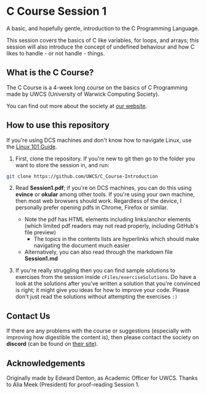 # C Course Session 1 

A basic, and hopefully gentle, introduction to the C Programming Language.

This session covers the basics of C like variables, for loops, and arrays; this session will also introduce the concept of undefined behaviour and how C likes to handle - or not handle - things. 

## What is the C Course?

The C Course is a 4-week long course on the basics of C Programming made by UWCS (University of Warwick Computing Society).

You can find out more about the society at [our website](https://uwcs.co.uk). 

## How to use this repository

If you're using DCS machines and don't know how to navigate Linux, use the [Linux 101 Guide](https://uwcs.co.uk/resources/linux-101/).

1) First, clone the repository. If you're new to git then go to the folder you want to store the session in, and run:
```sh
git clone https://github.com/UWCS/C_Course-Introduction
```

2) Read **Session1.pdf**; if you're on DCS machines, you can do this using **evince** or **okular** among other tools. If you're using your own machine, then most web browsers should work. Regardless of the device, I personally prefer opening pdfs in Chrome, Firefox or similar. 
    - Note the pdf has HTML elements including links/anchor elements (which limited pdf readers may not read properly, including GitHub's file preview)
        - The topics in the contents lists are hyperlinks which should make navigating the document much easier
    - Alternatively, you can also read through the markdown file **Session1.md** 

3) If you're really struggling then you can find sample solutions to exercises from the session inside `cFiles/exerciseSolutions`. Do have a look at the solutions after you've written a solution that you're convinced is right; it might give you ideas for how to improve your code. Please don't just read the solutions without attempting the exercises `:)`

## Contact Us 

If there are any problems with the course or suggestions (especially with improving how digestible the content is), then please contact the society on **discord** (can be found on [their site](https://uwcs.co.uk/)).

## Acknowledgements 

Originally made by Edward Denton, as Academic Officer for UWCS. 
Thanks to Alia Meek (President) for proof-reading Session 1. 